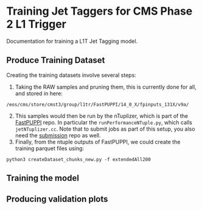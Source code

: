 # Training Jet Taggers for CMS Phase 2 L1 Trigger

Documentation for training a L1T Jet Tagging model. 

## Produce Training Dataset

Creating the training datasets involve several steps: 

1. Taking the RAW samples and pruning them, this is currently done for all, and stored in here:

```
/eos/cms/store/cmst3/group/l1tr/FastPUPPI/14_0_X/fpinputs_131X/v9a/
```

2. This samples would then be run by the nTuplizer, which is part of the [FastPUPPI](https://github.com/CMS-L1T-Jet-Tagging/FastPUPPI/tree/dev/14_0_X-leptons) repo. In particular the `runPerformanceNTuple.py`, which calls `jetNTuplizer.cc`. Note that to submit jobs as part of this setup, you also need the [submission](https://github.com/CMS-L1T-Jet-Tagging/submission/tree/dev/14_0_X-leptons) repo as well. 
3. Finally, from the ntuple outputs of FastPUPPI, we could create the training parquet files using:
```
python3 createDataset_chunks_new.py -f extendedAll200
```

## Training the model

## Producing validation plots
